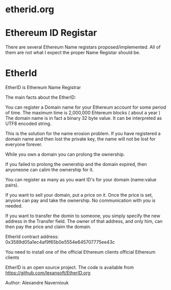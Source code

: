 # etherid.org

Ethereum ID Registar
====================

There are several Ethereum Name registars proposed/implemented. All of them are not what I expect the proper Name Registar should be.  

EtherId
=======

EtherID is Ethereum Name Registrar

The main facts about the EtherID:

You can register a Domain name for your Ethereum account for some period of time. The maximum time is 2,000,000 Ehtereum blocks ( about a year ) The domain name is in fact a binary 32 byte value. It can be interpreted as UTF8 encoded string.

This is the solution for the name erosion problem. If you have registered a domain name and then lost the private key, the name will not be lost for everyone forever.

While you own a domain you can prolong the ownership.

If you failed to prolong the ownership and the domain expired, then anyoneone can calim the ownership for it.

You can register as many as you want ID's for your domain (name:value pairs).

If you want to sell your domain, put a price on it. Once the price is set, anyone can pay and take the ownership. No communication with you is needed.

If you want to transfer the domin to someone, you simply specify the new address in the Transfer field. The owner of that address, and only him, can then pay the price and claim the domain.

EtherId contract address: 0x3589d05a1ec4af9f65b0e5554e645707775ee43c

You need to install one of the official Ethereum clients official Ethereum clients

EtherID is an open source project. The code is available from https://github.com/lexansoft/EtherID.org


Author: Alexandre Naverniouk


